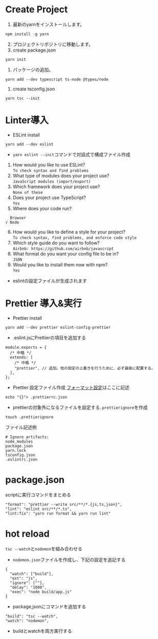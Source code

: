 # Create Project
1. 最新のyarnをインストールします。
```
npm install -g yarn
```
2. プロジェクトリポジトリに移動します。
3. create package.json
```
yarn init
```
1. パッケージの追加。
```
yarn add --dev typescript ts-node @types/node
```
1. create tsconfig.json
```
yarn tsc --init
```

# Linter導入
- ESLint install
```
yarn add --dev eslint
```
- `yarn eslint --init`コマンドで対話式で構成ファイル作成
1. How would you like to use ESLint?  
`To check syntax and find problems`
1. What type of modules does your project use?  
`JavaScript modules (import/export)`
1. Which framework does your project use?  
`None of these`
1. Does your project use TypeScript?  
`Yes`
1. Where does your code run?
```
  Browser
√ Node
```
6. How would you like to define a style for your project?  
`To check syntax, find problems, and enforce code style`
1. Which style guide do you want to follow?  
`Airbnb: https://github.com/airbnb/javascript`
1. What format do you want your config file to be in?  
`JSON`
1. Would you like to install them now with npm?  
`Yes`
- eslintの設定ファイルが生成されます
# Prettier 導入&実行
- Prettier install
```
yarn add --dev prettier eslint-config-prettier
```
- .eslint.jsにPrettierの項目を追加する
```
module.exports = {
  /* 中略 */
  extends: [
    /* 中略 */
    "prettier", // 追加。他の設定の上書きを行うために、必ず最後に配置する。
  ],
};
```
- Prettier 設定ファイル作成
[フォーマット設定](https://prettier.io/docs/en/options.html)はここに記述
```
echo "{}"> .prettierrc.json
```
- prettierの対象外になるファイルを設定する`.prettierignore`を作成
```
touch .prettierignore
```
ファイル記述例
```
# Ignore artifacts:
node_modules
package.json
yarn.lock
tsconfig.json
.eslintrc.json
```

# package.json
scriptに実行コマンドをまとめる
```
"format": "prettier --write src/**/*.{js,ts,json}",
"lint": "eslint src/**/*.ts",
"lint:fix": "yarn run format && yarn run lint"
```

# hot reload
`tsc --watch`と`nodemon`を組み合わせる
- `nodemon.json`ファイルを作成し、下記の設定を追記する
```
{
  "watch": ["build"],
  "ext": "js",
  "ignore": [""],
  "delay": "1000",
  "exec": "node build/app.js"
}
```
- package,jsonにコマンドを追加する
```
"build": "tsc --watch",
"watch": "nodemon",
```
- buildとwatchを両方実行する